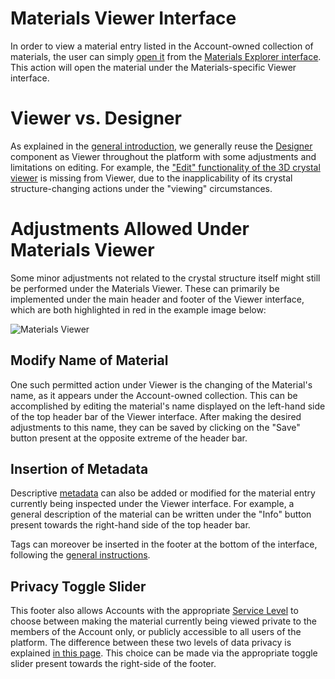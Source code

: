 # Materials Viewer Interface 

In order to view a material entry listed in the Account-owned collection of materials, the user can simply [open it](/entities-general/actions/open-edit.md) from the [Materials Explorer interface](explorer.md). This action will open the material under the Materials-specific Viewer interface. 

# Viewer vs. Designer

As explained in the [general introduction](/entities-general/ui/viewer.md), we generally reuse the [Designer](/materials-designer/overview.md) component as Viewer throughout the platform with some adjustments and limitations on editing. For example, the ["Edit" functionality of the 3D crystal viewer](/materials-designer/3d-editor/edit.md) is missing from Viewer, due to the inapplicability of its crystal structure-changing actions under the "viewing" circumstances. 

# Adjustments Allowed Under Materials Viewer

Some minor adjustments not related to the crystal structure itself might still be performed under the Materials Viewer. These can primarily be implemented under the main  header and footer of the Viewer interface, which are both highlighted in red in the example image below:

![Materials Viewer](/images/materials-viewer.png "Materials Viewer")


## Modify Name of Material

One such permitted action under Viewer is the changing of the Material's name, as it appears under the Account-owned collection. This can be accomplished by editing the material's name displayed on the left-hand side of the top header bar of the Viewer interface. After making the desired adjustments to this name, they can be saved by clicking on the "Save" button <i class="zmdi zmdi-check zmdi-hc-border"></i> present at the opposite extreme of the header bar. 

## Insertion of Metadata

Descriptive [metadata](/entities-general/data.md#metadata) can also be added or modified for the material entry currently being inspected under the Viewer interface. For example, a general description of the material can be written under the "Info" button <i class="zmdi zmdi-info-outline zmdi-hc-border"></i>  present towards the right-hand side of the top header bar. 

Tags can moreover be inserted in the footer at the bottom of the interface, following the [general instructions](/entities-general/actions/metadata.md).

## Privacy Toggle Slider

This footer also allows Accounts with the appropriate [Service Level](/pricing/service-levels.md) to choose between making the material currently being viewed private to the members of the Account only, or publicly accessible to all users of the platform. The difference between these two levels of data privacy is explained [in this page](/collaboration/sharing/access-levels.md). This choice can be made via the appropriate toggle slider present towards the right-side of the footer. 


